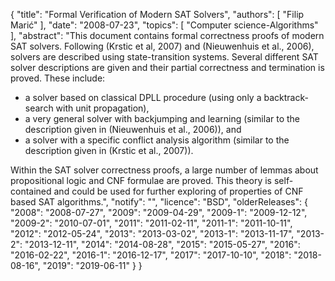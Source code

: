 {
    "title": "Formal Verification of Modern SAT Solvers",
    "authors": [
        "Filip Marić"
    ],
    "date": "2008-07-23",
    "topics": [
        "Computer science-Algorithms"
    ],
    "abstract": "This document contains formal correctness proofs of modern SAT solvers. Following (Krstic et al, 2007) and (Nieuwenhuis et al., 2006), solvers are described using state-transition systems. Several different SAT solver descriptions are given and their partial correctness and termination is proved. These include: <ul> <li> a solver based on classical DPLL procedure (using only a backtrack-search with unit propagation),</li> <li> a very general solver with backjumping and learning (similar to the description given in (Nieuwenhuis et al., 2006)), and</li> <li> a solver with a specific conflict analysis algorithm (similar to the description given in (Krstic et al., 2007)).</li> </ul> Within the SAT solver correctness proofs, a large number of lemmas about propositional logic and CNF formulae are proved. This theory is self-contained and could be used for further exploring of properties of CNF based SAT algorithms.",
    "notify": "",
    "licence": "BSD",
    "olderReleases": {
        "2008": "2008-07-27",
        "2009": "2009-04-29",
        "2009-1": "2009-12-12",
        "2009-2": "2010-07-01",
        "2011": "2011-02-11",
        "2011-1": "2011-10-11",
        "2012": "2012-05-24",
        "2013": "2013-03-02",
        "2013-1": "2013-11-17",
        "2013-2": "2013-12-11",
        "2014": "2014-08-28",
        "2015": "2015-05-27",
        "2016": "2016-02-22",
        "2016-1": "2016-12-17",
        "2017": "2017-10-10",
        "2018": "2018-08-16",
        "2019": "2019-06-11"
    }
}